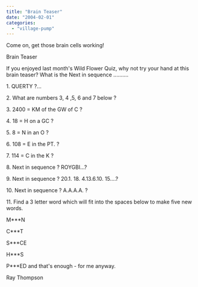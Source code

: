 ```yaml
---
title: "Brain Teaser"
date: "2004-02-01"
categories: 
  - "village-pump"
---
```


Come on, get those brain cells working!

Brain Teaser

If you enjoyed last month's Wild Flower Quiz, why not try your hand at this brain teaser? What is the Next in sequence ..........

1\. QUERTY ?...

2\. What are numbers 3, 4 ,5, 6 and 7 below ?

3\. 2400 = KM of the GW of C ?

4\. 18 = H on a GC ?

5\. 8 = N in an O ?

6\. 108 = E in the PT. ?

7\. 114 = C in the K ?

8\. Next in sequence ? ROYGBI...?

9\. Next in sequence ? 20.1. 18. 4.13.6.10. 15....?

10\. Next in sequence ? A.A.A.A. ?

11\. Find a 3 letter word which will fit into the spaces below to make five new words.

M\*\*\*N

C\*\*\*T

S\*\*\*CE

H\*\*\*S

P\*\*\*ED and that's enough - for me anyway.

Ray Thompson
